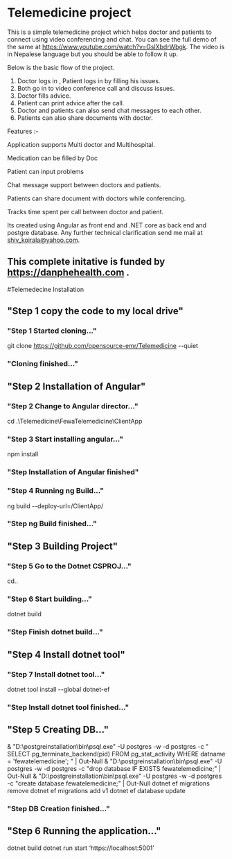 # Telemedicine project
This is a simple telemedicine project which helps doctor and patients to connect using video conferencing and chat. You can see the full demo of the same at https://www.youtube.com/watch?v=GslXbdrWbgk. The video is in Nepalese language but you should be able to follow it up.

Below  is the basic flow of the project.

1. Doctor logs in , Patient logs in by filling his issues.
2. Both go in to video conference call and discuss issues.
3. Doctor fills advice.
4. Patient can  print advice after the call.
5. Doctor and patients can also send chat messages to each other. 
6. Patients can also share documents with doctor.



Features :-

Application supports Multi doctor and Multihospital.

Medication can be filled by Doc

Patient can input problems

Chat message support between doctors and patients.

Patients can share document with doctors while conferencing.

Tracks time spent per call between doctor and patient.

Its created using Angular as front end and .NET core as back end and postgre database. Any further technical clarification send me mail at shiv_koirala@yahoo.com.

This complete initative is funded by https://danphehealth.com . 
--

#Telemedecine Installation
## "Step 1 copy the code to my local drive"
### "Step 1 Started cloning..."
git clone https://github.com/opensource-emr/Telemedicine --quiet
### "Cloning finished..."
## "Step 2 Installation of Angular"
### "Step 2 Change to Angular director..."
cd .\Telemedicine\FewaTelemedicine\ClientApp
### "Step 3 Start installing angular..."
npm install
### "Step Installation of Angular finished"
### "Step 4 Running ng Build..."
ng build --deploy-url=/ClientApp/
### "Step  ng Build finished..."

## "Step 3 Building Project"
### "Step 5 Go to the Dotnet CSPROJ..."
cd..
### "Step 6 Start building..."
dotnet build
### "Step Finish dotnet build..."

## "Step 4 Install dotnet tool"
### "Step 7 Install dotnet tool..."
dotnet tool install --global dotnet-ef
### "Step  Install dotnet tool finished..."

## "Step 5 Creating DB..."
& "D:\postgreinstallation\bin\psql.exe" -U postgres -w -d postgres -c " SELECT pg_terminate_backend(pid) FROM pg_stat_activity WHERE datname = 'fewatelemedicine'; " | Out-Null
& "D:\postgreinstallation\bin\psql.exe" -U postgres -w -d postgres -c "drop database IF EXISTS  fewatelemedicine;" | Out-Null
& "D:\postgreinstallation\bin\psql.exe" -U postgres -w -d postgres -c "create database fewatelemedicine;" | Out-Null
dotnet ef migrations remove 
dotnet ef migrations add v1 
dotnet ef database update
### "Step DB Creation finished..."

## "Step 6 Running the application..."
dotnet build 
dotnet run
start ‘https://localhost:5001’
